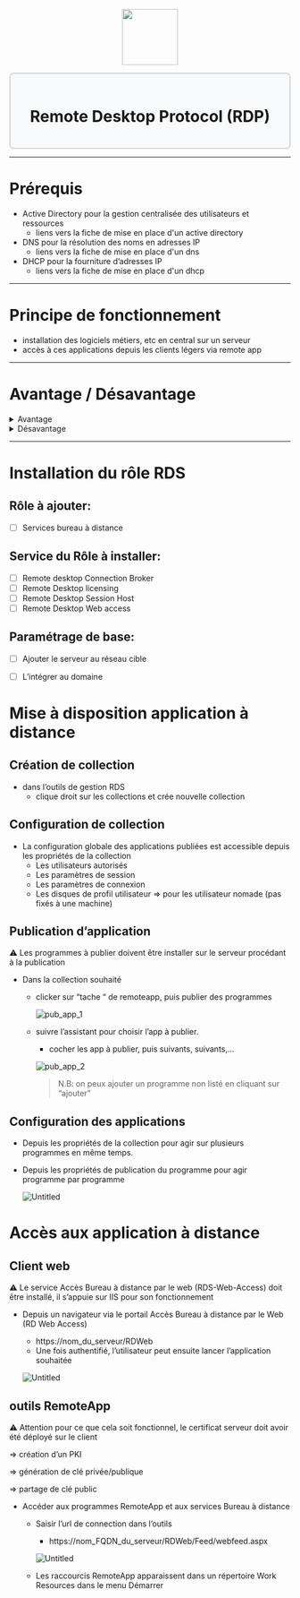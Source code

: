 <div align="center">
  <p align="center">
    <a href="#">
      <img src="https://play-lh.googleusercontent.com/Nn5OzrekbafVDffAGtd_PIivfJCYKJQh9LvQgN8N5kQtLFTwcSh2czK8SmlOnjneaNw" height="100px" />
    </a>
  </p>
</div>

<div style="border: 2px solid #d1d5db; padding: 20px; border-radius: 8px; background-color: #f9fafb;">
  <h1 align="center">Remote Desktop Protocol (RDP)</h1>
</div>

---
# Prérequis

- Active Directory pour la gestion centralisée des utilisateurs et ressources
    - liens vers la fiche de mise en place d'un active directory
- DNS pour la résolution des noms en adresses IP
    - liens vers la fiche de mise en place d'un dns
- DHCP pour la fourniture d’adresses IP
    - liens vers la fiche de mise en place d'un dhcp
---
# Principe de fonctionnement

- installation des logiciels métiers, etc en central sur un serveur
- accès à ces applications depuis les clients légers via remote app
---
# Avantage / Désavantage
   <details>
    <summary>Avantage</summary>
    
   - **Réduction des coûts** d’acquisition du matériel et de maintenance, et de consommation énergétique
    - **Amélioration de la qualité de service**, car simplification du support et du déploiement
   - **Réponse à des contraintes spécifiques**: desserte réseau limitée, milieux hostiles
   - **Accroitre la sécurité** de l’infrastructure en limitant les données locales et la propagation des virus
   </details>
   <details>
    <summary>Désavantage</summary>
    
   - **Augmentation de la criticité des serveurs**. L’incidence de l’indisponibilité de serveurs peut être accrue.
   - **Dépendance à la qualité du réseau** (disponibilité et fiablilité)
   </details>

---
# Installation du rôle RDS
## Rôle à ajouter:

- [ ] Services bureau à distance

## Service du Rôle à installer:

- [ ] Remote desktop Connection Broker
- [ ] Remote Desktop licensing
- [ ] Remote Desktop Session Host
- [ ] Remote Desktop Web access

## Paramétrage de base: 

- [ ] Ajouter le serveur au réseau cible
- [ ] L’intégrer au domaine


# Mise à disposition application à distance

## Création de collection

- dans l’outils de gestion RDS
    - clique droit sur les collections et crée nouvelle collection

## Configuration de collection

- La configuration globale des applications publiées est accessible depuis les propriétés de la collection
    - Les utilisateurs autorisés
    - Les paramètres de session
    - Les paramètres de connexion
    - Les disques de profil utilisateur ⇒ pour les utilisateur nomade (pas fixés à une machine)

## Publication d’application

<aside>
⚠️ Les programmes à publier doivent être installer sur le serveur procédant à la publication

</aside>

- Dans la collection souhaité
    - clicker sur “tache “ de remoteapp, puis publier des programmes
        
        ![pub_app_1](https://gitea.maxflix.xyz/Ichbine/Wiki_Info/src/branch/gestion_wind_serv_rdp/Windows/Gestion%20serveurs/images/pub_app_1.png)
        
    - suivre l’assistant pour choisir l’app à publier.
        - cocher les app à publier, puis suivants, suivants,…
        
        ![pub_app_2](https://gitea.maxflix.xyz/Ichbine/Wiki_Info/src/branch/gestion_wind_serv_rdp/Windows/Gestion%20serveurs/images/pub_app_2.png)
        
        > N.B: on peux ajouter un programme non listé en cliquant sur “ajouter”


## Configuration des applications

- Depuis les propriétés de la collection pour agir sur plusieurs programmes en même temps.
- Depuis les propriétés de publication du programme pour agir programme par programme
    
    ![Untitled](Untitled%202.png)
    

# Accès aux application à distance

## Client web

<aside>
⚠️ Le service Accès Bureau à distance par le web (RDS-Web-Access) doit être installé, il s’appuie sur IIS pour son fonctionnement

</aside>

- Depuis un navigateur via le portail Accès Bureau à distance par le Web (RD Web Access)
    - https://nom_du_serveur/RDWeb
    - Une fois authentifié, l’utilisateur peut ensuite lancer l’application souhaitée
    
    ![Untitled](Untitled%203.png)
    

## outils RemoteApp

<aside>
⚠️ Attention pour ce que cela soit fonctionnel, le certificat serveur doit avoir été déployé sur le client

⇒ création d’un PKI

⇒ génération de clé privée/publique

⇒ partage de clé public

</aside>

- Accéder aux programmes RemoteApp et aux services Bureau à distance
    - Saisir l’url de connection dans l’outils
        - https://nom_FQDN_du_serveur/RDWeb/Feed/webfeed.aspx
        
        ![Untitled](Untitled%204.png)
        
    - Les raccourcis RemoteApp apparaissent dans un répertoire Work Resources dans le menu Démarrer